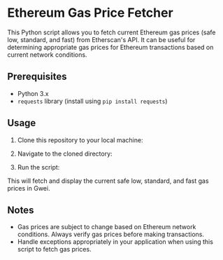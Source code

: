 # Ethereum Gas Price Fetcher

This Python script allows you to fetch current Ethereum gas prices (safe low, standard, and fast) from Etherscan's API. It can be useful for determining appropriate gas prices for Ethereum transactions based on current network conditions.

## Prerequisites

- Python 3.x
- `requests` library (install using `pip install requests`)

## Usage

1. Clone this repository to your local machine:

2. Navigate to the cloned directory:

3. Run the script:

This will fetch and display the current safe low, standard, and fast gas prices in Gwei.

## Notes

- Gas prices are subject to change based on Ethereum network conditions. Always verify gas prices before making transactions.
- Handle exceptions appropriately in your application when using this script to fetch gas prices.
